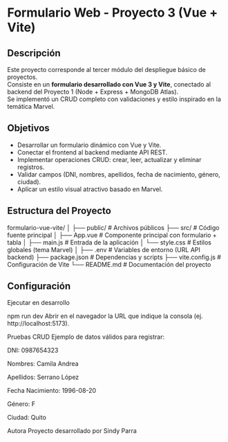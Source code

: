 # Formulario Web - Proyecto 3 (Vue + Vite)

##  Descripción
Este proyecto corresponde al tercer módulo del despliegue básico de proyectos.  
Consiste en un **formulario desarrollado con Vue 3 y Vite**, conectado al backend del Proyecto 1 (Node + Express + MongoDB Atlas).  
Se implementó un CRUD completo con validaciones y estilo inspirado en la temática Marvel.

##  Objetivos
- Desarrollar un formulario dinámico con Vue y Vite.
- Conectar el frontend al backend mediante API REST.
- Implementar operaciones CRUD: crear, leer, actualizar y eliminar registros.
- Validar campos (DNI, nombres, apellidos, fecha de nacimiento, género, ciudad).
- Aplicar un estilo visual atractivo basado en Marvel.

##  Estructura del Proyecto
formulario-vue-vite/
│
├── public/ # Archivos públicos
├── src/ # Código fuente principal
│ ├── App.vue # Componente principal con formulario + tabla
│ ├── main.js # Entrada de la aplicación
│ └── style.css # Estilos globales (tema Marvel)
│
├── .env # Variables de entorno (URL API backend)
├── package.json # Dependencias y scripts
├── vite.config.js # Configuración de Vite
└── README.md # Documentación del proyecto


##  Configuración

Ejecutar en desarrollo

npm run dev
Abrir en el navegador la URL que indique la consola (ej. http://localhost:5173).

Pruebas CRUD
Ejemplo de datos válidos para registrar:

DNI: 0987654323

Nombres: Camila Andrea

Apellidos: Serrano López

Fecha Nacimiento: 1996-08-20

Género: F

Ciudad: Quito

Autora
Proyecto desarrollado por Sindy Parra
